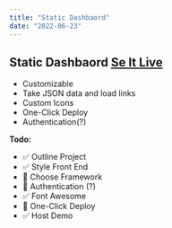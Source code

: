 ```yaml
---
title: "Static Dashbaord"
date: "2022-06-23"
---
```


## Static Dashbaord [Se It Live](https://breadly.wkmn.app)

* Customizable
* Take JSON data and load links
* Custom Icons
* One-Click Deploy
* Authentication(?)

__Todo:__
* ✅ Outline Project
* ✅ Style Front End
* 🔲 Choose Framework
* 🔲 Authentication (?)
* ✅ Font Awesome
* 🔲 One-Click Deploy
* ✅ Host Demo